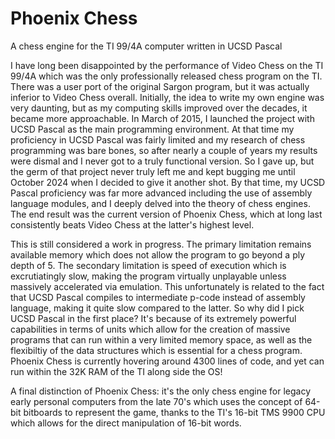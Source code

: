 # Phoenix Chess
A chess engine for the TI 99/4A computer written in UCSD Pascal

I have long been disappointed by the performance of Video Chess on the TI 99/4A which was the only professionally released chess program on the TI. There was a user port of the original Sargon program, but it was actually inferior to Video Chess overall. Initially, the idea to write my own engine was very daunting, but as my computing skills improved over the decades, it became more approachable.
In March of 2015, I launched the project with UCSD Pascal as the main programming environment. At that time my proficiency in UCSD Pascal was fairly limited and my research of chess programming was bare bones, so after nearly a couple of years my results were dismal and I never got to a truly functional version. So I gave up, but the germ of that project never truly left me and kept bugging me until October 2024 when I decided to give it another shot. By that time, my UCSD Pascal proficiency was far more advanced including the use of assembly language modules, and I deeply delved into the theory of chess engines. The end result was the current version of Phoenix Chess, which at long last consistently beats Video Chess at the latter's highest level.

This is still considered a work in progress. The primary limitation remains available memory which does not allow the program to go beyond a ply depth of 5. The secondary limitation is speed of execution which is excrutiatingly slow, making the program virtually unplayable unless massively accelerated via emulation. This unfortunately is related to the fact that UCSD Pascal compiles to intermediate p-code instead of assembly language, making it quite slow compared to the latter. So why did I pick UCSD Pascal in the first place? It's because of its extremely powerful capabilities in terms of units which allow for the creation of massive programs that can run within a very limited memory space, as well as the flexibiltiy of the data structures which is essential for a chess program. Phoenix Chess is currently hovering around 4300 lines of code, and yet can run within the 32K RAM of the TI along side the OS! 

A final distinction of Phoenix Chess: it's the only chess engine for legacy early personal computers from the late 70's which uses the concept of 64-bit bitboards to represent the game, thanks to the TI's 16-bit TMS 9900 CPU which allows for the direct manipulation of 16-bit words.
